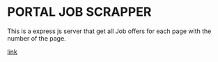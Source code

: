 # PORTAL JOB SCRAPPER #

This is a express js server that get all Job offers for each page with the number of the page.

[link](http://wspc52.herokuapp.com/)

